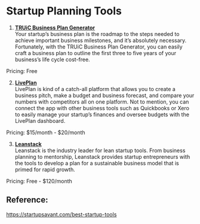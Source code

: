 # Startup Planning Tools

1. **[TRUiC Business Plan Generator](https://howtostartanllc.com/business-center/business-plan)**
<br>Your startup’s business plan is the roadmap to the steps needed to achieve important business milestones, and it’s absolutely necessary. Fortunately, with the TRUiC Business Plan Generator, you can easily craft a business plan to outline the first three to five years of your business’s life cycle cost-free. 

Pricing: Free

2. **[LivePlan](https://www.liveplan.com/:)**
<br>LivePlan is kind of a catch-all platform that allows you to create a business pitch, make a budget and business forecast, and compare your numbers with competitors all on one platform. Not to mention, you can connect the app with other business tools such as Quickbooks or Xero to easily manage your startup’s finances and oversee budgets with the LivePlan dashboard. 

Pricing: $15/month - $20/month

3. **[Leanstack](https://leanstack.com/)**
<br>Leanstack is the industry leader for lean startup tools. From business planning to mentorship, Leanstack provides startup entrepreneurs with the tools to develop a plan for a sustainable business model that is primed for rapid growth. 

Pricing: Free - $120/month

## Reference:
https://startupsavant.com/best-startup-tools
